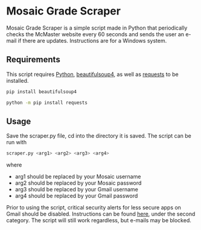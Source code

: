 # Mosaic Grade Scraper

Mosaic Grade Scraper is a simple script made in Python that periodically checks the McMaster website every 60 seconds and sends the user an e-mail if there are updates. Instructions are for a Windows system.

## Requirements

This script requires [Python](https://www.python.org/downloads/), [beautifulsoup4](https://www.crummy.com/software/BeautifulSoup/bs4/doc/), as well as [requests](https://pypi.org/project/requests/) to be installed. 

```sh
pip install beautifulsoup4
```

```sh
python -m pip install requests
```
## Usage

Save the scraper.py file, cd into the directory it is saved.
The script can be run with 
```sh
scraper.py <arg1> <arg2> <arg3> <arg4>
```
where
- arg1 should be replaced by your Mosaic username
- arg2 should be replaced by your Mosaic password
- arg3 should be replaced by your Gmail username
- arg4 should be replaced by your Gmail password

Prior to using the script, critical security alerts for less secure apps on Gmail should be disabled. Instructions can be found [here](https://hotter.io/docs/email-accounts/secure-app-gmail/), under the second category. The script will still work regardless, but e-mails may be blocked.

